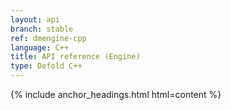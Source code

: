 ```yaml
---
layout: api
branch: stable
ref: dmengine-cpp
language: C++
title: API reference (Engine)
type: Defold C++
---
```

{% include anchor_headings.html html=content %}
